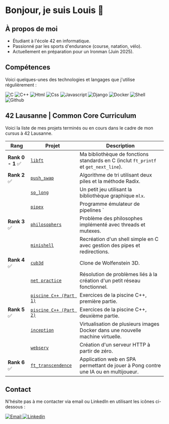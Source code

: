 # Bonjour, je suis Louis 👋

## À propos de moi
- Étudiant à l'école 42 en informatique.
- Passionné par les sports d'endurance (course, natation, vélo).
- Actuellement en préparation pour un Ironman (Juin 2025).

## Compétences
Voici quelques-unes des technologies et langages que j'utilise régulièrement :

<img src="https://img.icons8.com/?size=50&id=shQTXiDQiQVR&format=png&color=000000" alt="C"> <img src="https://img.icons8.com/?size=50&id=40669&format=png&color=000000" alt="C++"> <img src="https://img.icons8.com/?size=50&id=20909&format=png&color=000000" alt="Html">
<img src="https://img.icons8.com/?size=50&id=3BTBsJs5myRy&format=png&color=000000" alt="Css">
<img src="https://img.icons8.com/?size=50&id=108784&format=png&color=000000" alt="Javascript">
<img src="https://img.icons8.com/?size=50&id=IuuVVwsdTi2v&format=png&color=000000" alt="Django">
<img src="https://img.icons8.com/?size=50&id=Wln8Z3PcXanx&format=png&color=000000" alt="Docker">
<img src="https://img.icons8.com/?size=50&id=10250&format=png&color=000000" alt="Shell">
<img src="https://img.icons8.com/?size=50&id=3tC9EQumUAuq&format=png&color=000000" alt="Github">

## 42 Lausanne | Common Core Curriculum

Voici la liste de mes projets terminés ou en cours dans le cadre de mon cursus à 42 Lausanne.

| **Rang** | **Projet**                                         | **Description**                                                                 |
|----------|----------------------------------------------------|---------------------------------------------------------------------------------|
| **Rank 0 - 1** ✅ | [`libft`](https://github.com/lrjussiau/lbift)  | Ma bibliothèque de fonctions standards en C (inclut `ft_printf` et `get_next_line`). |
| **Rank 2** ✅   | [`push_swap`](https://github.com/lrjussiau/ft_push_swap)  | Algorithme de tri utilisant deux piles et la méthode Radix.                       |
|          | [`so_long`](https://github.com/lrjussiau/so_long)    | Un petit jeu utilisant la bibliothèque graphique `mlx`.                            |
|          | [`pipex`](https://github.com/lrjussiau/pipex)     | Programme émulateur de pipelines `|` entre deux commandes.                      |
| **Rank 3** ✅   | [`philosophers`](https://github.com/lrjussiau/Philosophers) | Problème des philosophes implémenté avec threads et mutexes.                      |
|          | [`minishell`](https://github.com/lrjussiau/mini_shell)    | Recréation d'un shell simple en C avec gestion des pipes et redirections.          |
| **Rank 4** ✅   | [`cub3d`](https://github.com/lrjussiau/cube3d)        | Clone de Wolfenstein 3D.                                                          |
|          | [`net practice`](https://github.com/lrjussiau/lbift) | Résolution de problèmes liés à la création d'un petit réseau fonctionnel.          |
|          | [`piscine C++ (Part 1)`](https://github.com/lrjussiau/CPP) | Exercices de la piscine C++, première partie.                                    |
| **Rank 5** ✅   | [`piscine C++ (Part 2)`](https://github.com/lrjussiau/CPP) | Exercices de la piscine C++, deuxième partie.                                    |
|          | [`inception`](https://github.com/lrjussiau/Inception)    | Virtualisation de plusieurs images Docker dans une nouvelle machine virtuelle.      |
|          | [`webserv`](https://github.com/lrjussiau/web_serv)      | Création d'un serveur HTTP à partir de zéro.                                        |
| **Rank 6** ✅   | [`ft_transcendence`](https://github.com/lrjussiau/ft_transcendence) | Application web en SPA permettant de jouer à Pong contre une IA ou en multijoueur. |

## Contact
N'hésite pas à me contacter via email ou LinkedIn en utilisant les icônes ci-dessous :

<a href="mailto:lr.jussiaume@gmail.com" target="_blank">
  <img src="https://img.icons8.com/?size=100&id=7rhqrO588QcU&format=png&color=000000" alt="Email">
</a>
<a href="https://www.linkedin.com/in/louis-robert-jussiaume-166263120/" target="_blank">
  <img src="https://img.icons8.com/?size=100&id=13930&format=png&color=000000" alt="Linkedin">
</a>